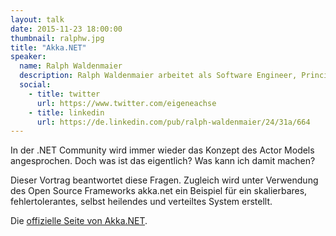 ```yaml
---
layout: talk
date: 2015-11-23 18:00:00
thumbnail: ralphw.jpg
title: "Akka.NET"
speaker:
  name: Ralph Waldenmaier
  description: Ralph Waldenmaier arbeitet als Software Engineer, Principal bei Progress Software. Er befasst sich mit cloudbasierten Enterprise-Anwendungen und der Verwaltung von Daten in verschiedensten Systemen. Daneben hält er Vorträge bei Usergroups, Fachkonferenzen und schreibt Artikel in Fachmagazinen.
  social:
    - title: twitter
      url: https://www.twitter.com/eigeneachse
    - title: linkedin
      url: https://de.linkedin.com/pub/ralph-waldenmaier/24/31a/664
---
```

In der .NET Community wird immer wieder das Konzept des Actor Models angesprochen. Doch was ist das eigentlich? Was kann ich damit machen?

Dieser Vortrag beantwortet diese Fragen. Zugleich wird unter Verwendung des Open Source Frameworks akka.net ein Beispiel für ein skalierbares, fehlertolerantes, selbst heilendes und verteiltes System erstellt.

Die [offizielle Seite von Akka.NET](http://getakka.net).